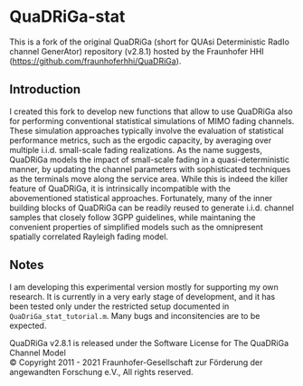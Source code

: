 # QuaDRiGa-stat

This is a fork of the original QuaDRiGa (short for QUAsi Deterministic RadIo channel GenerAtor) repository (v2.8.1) hosted by the Fraunhofer HHI (https://github.com/fraunhoferhhi/QuaDRiGa). 

## Introduction
I created this fork to develop new functions that allow to use QuaDRiGa also for performing conventional statistical simulations of MIMO fading channels. 
These simulation approaches typically involve the evaluation of statistical performance metrics, such as the ergodic capacity, by averaging over multiple i.i.d. small-scale fading realizations. 
As the name suggests, QuaDRiGa models the impact of small-scale fading in a quasi-deterministic manner, by updating the channel parameters with sophisticated techniques as the terminals move along the service area. 
While this is indeed the killer feature of QuaDRiGa, it is intrinsically incompatible with the abovementioned statistical approaches. 
Fortunately, many of the inner building blocks of QuaDRiGa can be readily reused to generate i.i.d. channel samples that closely follow 3GPP guidelines, while maintaning the convenient properties of simplified models such as the omnipresent spatially correlated Rayleigh fading model.

## Notes
I am developing this experimental version mostly for supporting my own research. It is currently in a very early stage of development, and it has been tested only under the restricted setup documented in `QuaDriGa_stat_tutorial.m`. 
Many bugs and inconsitencies are to be expected.

QuaDRiGa v2.8.1 is released under the
Software License for The QuaDRiGa Channel Model  
© Copyright 2011 - 2021 Fraunhofer-Gesellschaft zur Förderung der angewandten Forschung e.V., All rights reserved.

